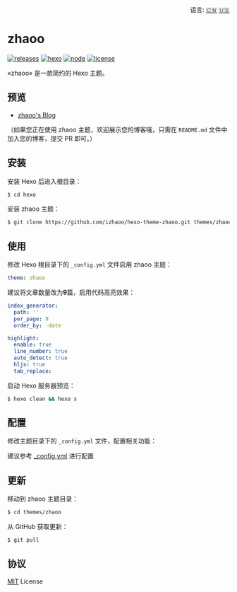 <div align="right">
  语言:
  <a title="简体中文" href="https://github.com/izhaoo/hexo-theme-zhaoo/blob/master/README.md">🇨🇳</a>
  <a title="English" href="https://github.com/izhaoo/hexo-theme-zhaoo/blob/master/README_EN.md">🇺🇸</a>
</div>

# zhaoo

[![releases](https://img.shields.io/badge/releases-v1.0.0-blue?style=flat-square&longCache=true)](https://github.com/izhaoo/hexo-theme-zhaoo/releases)
[![hexo](https://img.shields.io/badge/hexo-%3E=4.0.0-blue?style=flat-square&logo=hexo&longCache=true)](https://hexo.io)
[![node](https://img.shields.io/badge/node-%3E=10.9.0-green?style=flat-square&logo=Node.js&longCache=true)](https://nodejs.org)
[![license](https://img.shields.io/badge/license-MIT-green?style=flat-square&longCache=true)](https://github.com/izhaoo/hexo-theme-zhaoo/blob/master/LICENSE)

«zhaoo» 是一款简约的 Hexo 主题。

## 预览

- [zhaoo's Blog](https://www.izhaoo.com)

（如果您正在使用 zhaoo 主题，欢迎展示您的博客哦，只需在 `README.md` 文件中加入您的博客，提交 PR 即可。）


## 安装

安装 Hexo 后进入根目录：

```bash
$ cd hexo
```

安装 zhaoo 主题：

```bash
$ git clone https://github.com/izhaoo/hexo-theme-zhaoo.git themes/zhaoo
```

## 使用

修改 Hexo 根目录下的 `_config.yml` 文件启用 zhaoo 主题：

```yml
theme: zhaoo
```

建议将文章数量改为**9**篇，启用代码高亮效果：

```yml
index_generator:
  path: ''
  per_page: 9
  order_by: -date

highlight:
  enable: true
  line_number: true
  auto_detect: true
  hljs: true
  tab_replace:
```

启动 Hexo 服务器预览：

```bash
$ hexo clean && hexo s
```

## 配置

修改主题目录下的 `_config.yml` 文件，配置相关功能：

建议参考 [_config.yml](https://github.com/izhaoo/hexo-theme-zhaoo/blob/master/_config.yml) 进行配置

## 更新

移动到 zhaoo 主题目录：

```bash
$ cd themes/zhaoo
```

从 GitHub 获取更新：

```bash
$ git pull
```

## 协议

[MIT](https://github.com/izhaoo/hexo-theme-zhaoo/blob/master/LICENSE) License